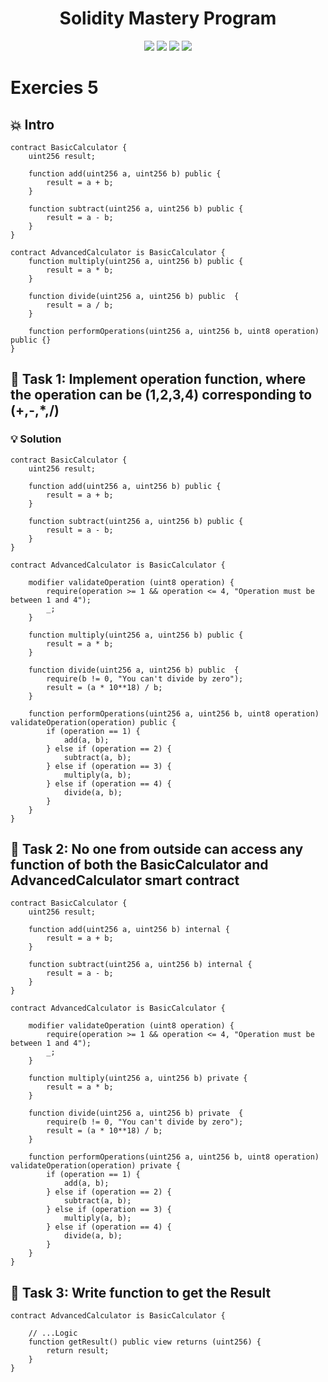 <h1 align="center">Solidity Mastery Program</h1>

<p align="center">
  <img src="https://img.shields.io/badge/Hardhat-FFCB1F?style=for-the-badge&logo=ethereum&logoColor=black"/>
  <img src="https://img.shields.io/badge/Solidity-363636?style=for-the-badge&logo=solidity&logoColor=white"/>
  <img src="https://img.shields.io/badge/Blockchain-000000?style=for-the-badge&logo=blockchain&logoColor=white"/>
  <img src="https://img.shields.io/badge/Bitcoin-E2761B?style=for-the-badge&logo=bitcoin&logoColor=white"/>
</p>

# Exercies 5

## 💥 Intro

```solidity
contract BasicCalculator {
    uint256 result;

    function add(uint256 a, uint256 b) public {
        result = a + b;
    }

    function subtract(uint256 a, uint256 b) public {
        result = a - b;
    }
}

contract AdvancedCalculator is BasicCalculator {
    function multiply(uint256 a, uint256 b) public {
        result = a * b;
    }

    function divide(uint256 a, uint256 b) public  {
        result = a / b;
    }

    function performOperations(uint256 a, uint256 b, uint8 operation) public {}
}
```

## 💬 Task 1: Implement operation function, where the operation can be (1,2,3,4) corresponding to (+,-,\*,/)

### 💡 Solution

```solidity
contract BasicCalculator {
    uint256 result;

    function add(uint256 a, uint256 b) public {
        result = a + b;
    }

    function subtract(uint256 a, uint256 b) public {
        result = a - b;
    }
}

contract AdvancedCalculator is BasicCalculator {

    modifier validateOperation (uint8 operation) {
        require(operation >= 1 && operation <= 4, "Operation must be between 1 and 4");
        _;
    }

    function multiply(uint256 a, uint256 b) public {
        result = a * b;
    }

    function divide(uint256 a, uint256 b) public  {
        require(b != 0, "You can't divide by zero");
        result = (a * 10**18) / b;
    }

    function performOperations(uint256 a, uint256 b, uint8 operation) validateOperation(operation) public {
        if (operation == 1) {
            add(a, b);
        } else if (operation == 2) {
            subtract(a, b);
        } else if (operation == 3) {
            multiply(a, b);
        } else if (operation == 4) {
            divide(a, b);
        }
    }
}
```

## 💬 Task 2: No one from outside can access any function of both the BasicCalculator and AdvancedCalculator smart contract

```solidity
contract BasicCalculator {
    uint256 result;

    function add(uint256 a, uint256 b) internal {
        result = a + b;
    }

    function subtract(uint256 a, uint256 b) internal {
        result = a - b;
    }
}

contract AdvancedCalculator is BasicCalculator {

    modifier validateOperation (uint8 operation) {
        require(operation >= 1 && operation <= 4, "Operation must be between 1 and 4");
        _;
    }

    function multiply(uint256 a, uint256 b) private {
        result = a * b;
    }

    function divide(uint256 a, uint256 b) private  {
        require(b != 0, "You can't divide by zero");
        result = (a * 10**18) / b;
    }

    function performOperations(uint256 a, uint256 b, uint8 operation) validateOperation(operation) private {
        if (operation == 1) {
            add(a, b);
        } else if (operation == 2) {
            subtract(a, b);
        } else if (operation == 3) {
            multiply(a, b);
        } else if (operation == 4) {
            divide(a, b);
        }
    }
}
```

## 💬 Task 3: Write function to get the Result

```solidity
contract AdvancedCalculator is BasicCalculator {

    // ...Logic
    function getResult() public view returns (uint256) {
        return result;
    }
}
```
